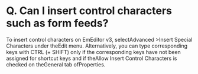 # Q. Can I insert control characters such as form feeds?

To insert control characters on EmEditor v3, selectAdvanced \>Insert
Special Characters under theEdit menu. Alternatively, you can type
corresponding keys with CTRL (+ SHIFT) only if the corresponding keys have not
been assigned for shortcut keys and if theAllow Insert Control Characters is
checked on theGeneral tab ofProperties.
